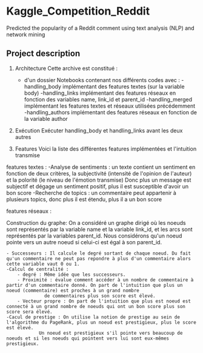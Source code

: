 # Kaggle_Competition_Reddit
Predicted the popularity of a Reddit comment using text analysis (NLP) and network mining

## Project description

1. Architecture
Cette archive est constitué :
	- d'un dossier Notebooks contenant nos différents codes avec :
		-handling_body implémentant des features textes (sur la variable body)
		-handling_links implémentant des features réseaux en fonction des variables name, link_id et parent_id
		-handling_merged implémentant les features textes et réseaux utilisées précédemment
		-handling_authors implémentant des features réseaux en fonction de la variable author
	

2. Exécution
	Exécuter handling_body et handling_links avant les deux autres

3. Features
Voici la liste des différentes features implémentées et l'intuition transmise

features textes :
	-Analyse de sentiments : un texte contient un sentiment en fonction de deux critères, la subjectivité (intensité de l'opinion de l'auteur) et la polorité (le niveau de l'émotion transmise)
				Donc plus un message est subjectif et dégage un sentiment positif, plus il est susceptible d'avoir un bon score
	-Recherche de topics : un commentaire peut appartenir à plusieurs topics, donc plus il est étendu, plus il a un bon score

features réseaux :

Construction du graphe: On a considéré un graphe dirigé où les noeuds sont représentés par la variable name et la variable link_id, et les arcs sont représentés par la variables parent_id. 
			Nous considérons qu'un noeud pointe vers un autre noeud si celui-ci est égal à son parent_id. 
	
	- Successeurs : Il calcule le degré sortant de chaque noeud. Du fait qu'un commentaire ne peut pas repondre à plus d'un commentaire alors cette variable vaut 0 ou 1. 
	-Calcul de centralité :
		- degré : Même idée que les successeurs.
		- Proximité : évalue comment accéder à un nombre de commentaire à partir d'un commentaire donné. On part de l'intuition que plus un noeud (commentaire) est proches à un grand nombre 
		 	      de commentaires plus son score est élevé. 
		- Vecteur propre : On part de l'intuition que plus est noeud est connecté à un grand nombre de noeuds qui ont un bon score plus son score sera élevé. 
	-Cacul de prestige : On utilise la notion de prestige au sein de l'algorithme du PageRank, plus un noeud est prestigieux, plus le score est élevé.
				Un noeud est prestigieux s'il pointe vers beaucoup de noeuds et si les noeuds qui pointent vers lui sont eux-mêmes prestigieux.
	
